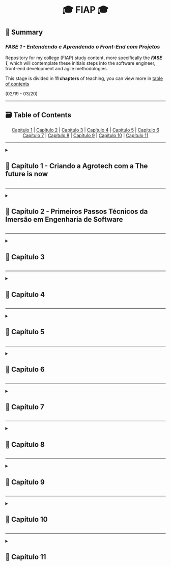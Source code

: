 <h1 align=center>🎓 FIAP 🎓</h1>

<h2>📌 Summary</h2>
<h3><i>FASE 1 - Entendendo e Aprendendo o Front-End com Projetos</i></h3>
<p>Repository for my college (FIAP) study content, more specifically the <strong><i>FASE 1</i></strong>, which will contemplate these initials steps into the software engineer, front-end development and agile methodologies.</p>
<p>This stage is divided in <strong>11 chapters</strong> of teaching, you can view more in <a href="#%EF%B8%8F-table-of-contents">table of contents</a></p>
<p>(02/19 - 03/20)</p>


<hr>


<h2 id="content" name="content" #content>🗃️ Table of Contents</h2>
<div align=center>
  <a href="#capitulo1">Capítulo 1</a> | <a href="#capitulo2">Capítulo 2</a> | <a href="#capitulo3">Capítulo 3</a> | <a href="#capitulo4">Capítulo 4</a> | <a href="#capitulo5">Capítulo 5</a> | <a href="#capitulo6">Capítulo 6</a>
  <br>
  <a href="#capitulo7">Capítulo 7</a> | <a href="#capitulo8">Capítulo 8</a> | <a href="#capitulo9">Capítulo 9</a> | <a href="#capitulo10">Capítulo 10</a> | <a href="#capitulo11">Capítulo 11</a>
</div>


<hr>


<details close>
  <summary><h2 id="capitulo1" name="capitulo1" #capitulo1>🚩 Capítulo 1 - Criando a Agrotech com a The future is now</h2></summary>
</details>



<hr>


<details close>
  <summary><h2 id="capitulo2" name="capitulo2" #capitulo2>🚩 Capítulo 2 - Primeiros Passos Técnicos da Imersão em Engenharia de Software</h2></summary>
</details>



<hr>


<details close>
  <summary><h2 id="capitulo3" name="capitulo3" #capitulo3>🚩 Capítulo 3</h2></summary>
</details>


<hr>


<details close>
  <summary><h2 id="capitulo4" name="capitulo4" #capitulo4>🚩 Capítulo 4</h2></summary>
</details>


<hr>


<details close>
  <summary><h2 id="capitulo5" name="capitulo5" #capitulo5>🚩 Capítulo 5</h2></summary>
</details>


<hr>


<details close>
  <summary><h2 id="capitulo6" name="capitulo6" #capitulo6>🚩 Capítulo 6</h2></summary>
</details>


<hr>


<details close>
  <summary><h2 id="capitulo7" name="capitulo7" #capitulo7>🚩 Capítulo 7</h2></summary>
</details>


<hr>


<details close>
  <summary><h2 id="capitulo8" name="capitulo8" #capitulo1>🚩 Capítulo 8</h2></summary>
</details>


<hr>


<details close>
  <summary>
<h2 id="capitulo9" name="capitulo9" #capitulo1>🚩 Capítulo 9</h2></summary>
</details>


<hr>


<details close>
  <summary><h2 id="capitulo10" name="capitulo10" #capitulo10>🚩 Capítulo 10</h2></summary>
</details>


<hr>


<details close>
  <summary><h2 id="capitulo11" name="capitulo11" #capitulo11>🚩 Capítulo 11</h2></summary>
</details>
